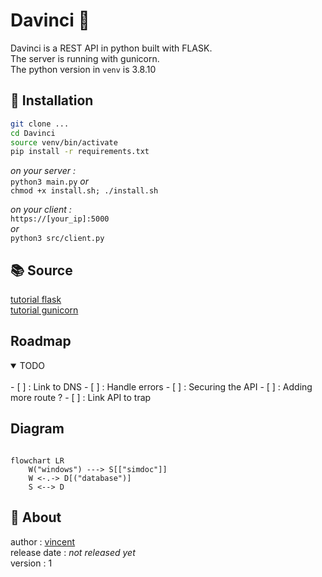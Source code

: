 # Davinci 🐝

Davinci is a REST API in python built with FLASK.  
The server is running with gunicorn.  
The python version in `venv` is 3.8.10  

## 🔧  Installation  

```sh 
git clone ... 
cd Davinci 
source venv/bin/activate
pip install -r requirements.txt
```

*on your server :*    
`python3 main.py` 
*or*   
`chmod +x install.sh; ./install.sh`  

*on your client :*   
`https://[your_ip]:5000`   
*or*   
`python3 src/client.py`  


## 📚 Source 

[tutorial flask](https://www.youtube.com/watch?v=GMppyAPbLYk&ab_channel=TechWithTim)   
[tutorial gunicorn](https://www.digitalocean.com/community/tutorials/how-to-serve-flask-applications-with-gunicorn-and-nginx-on-ubuntu-20-04-fr)   



## Roadmap  

<details open>
	<summary>TODO</summary>
	<br>
	- [ ] : Link to DNS 
	- [ ] : Handle errors 
	- [ ] : Securing the API 
	- [ ] : Adding more route ? 
	- [ ] : Link API to trap  
</details>

## Diagram    

```mermaid

flowchart LR 
	W("windows") ---> S[["simdoc"]]  
	W <-.-> D[("database")] 
	S <--> D 
``` 


## 👤 About  


author : [vincent](https://www.github.com/Vincent-vst)   
release date : *not released yet*    
version : 1   


